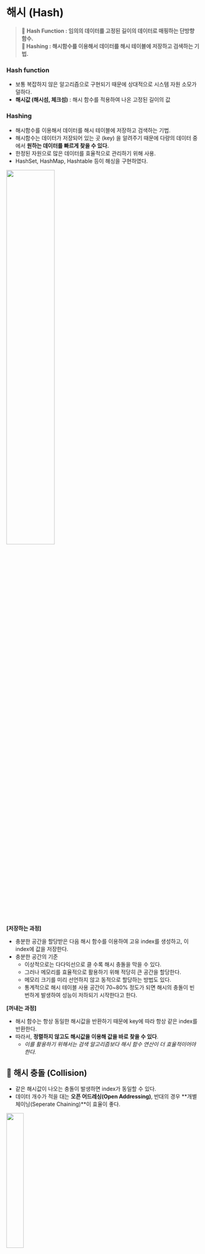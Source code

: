 # 해시 (Hash)

> 📎 **Hash Function 
: 임의의 데이터를 고정된 길이의 데이터로 매핑하는 단방향 함수.<br>
📎 Hashing 
: 해시함수를 이용해서 데이터를 해시 테이블에 저장하고 검색하는 기법.**


### Hash function

- 보통 복잡하지 않은 알고리즘으로 구현되기 때문에 상대적으로 시스템 자원 소모가 덜하다.
- **해시값 (해시섬, 체크섬)** : 해시 함수를 적용하여 나온 고정된 길이의 값

### Hashing

- 해시함수를 이용해서 데이터를 해시 테이블에 저장하고 검색하는 기법.
- 해시함수는 데이터가 저장되어 있는 곳 (key) 을 알려주기 때문에 다량의 데이터 중에서 **원하는 데이터를 빠르게 찾을 수 있다.**
- 한정된 자원으로 많은 데이터를 효율적으로 관리하기 위해 사용.
- HashSet, HashMap, Hashtable 등이 해싱을 구현하였다.


<img src="https://miro.medium.com/v2/resize:fit:1400/1*IYmk2KnjtYu5gLihyDSTdg.gif" width="50%">

**[저장하는 과정]**

- 충분한 공간을 할당받은 다음 해시 함수를 이용하여 고유 index를 생성하고, 이 index에 값을 저장한다.
- 충분한 공간의 기준
    - 이상적으로는 다다익선으로 클 수록 해시 충돌을 막을 수 있다.
    - 그러나 메모리를 효율적으로 활용하기 위해 적당히 큰 공간을 할당한다.
    - 메모리 크기를 미리 선언하지 않고 동적으로 할당하는 방법도 있다.
    - 통계적으로 해시 테이블 사용 공간이 70~80% 정도가 되면 해시의 충돌이 빈번하게 발생하여 성능이 저하되기 시작한다고 한다.

**[꺼내는 과정]**

- 해시 함수는 항상 동일한 해시값을 반환하기 때문에 key에 따라 항상 같은 index를 반환한다.
- 따라서, **정렬하지 않고도 해시값을 이용해 값을 바로 찾을 수 있다**.
    - *이를 활용하기 위해서는 검색 알고리즘보다 해시 함수 연산이 더 효율적이어야 한다.*

## 📌 해시 충돌 (Collision)

- 같은 해시값이 나오는 충돌이 발생하면 index가 동일할 수 있다.
- 데이터 개수가 적을 대는 **오픈 어드레싱(Open Addressing)**, 반대의 경우 **개별 체이닝(Seperate Chaining)**이 효율이 좋다.

<img src="https://s3-us-west-2.amazonaws.com/secure.notion-static.com/97313a66-5242-42f8-892c-0e39cd54b6b8/Untitled.png" width="30%">


### 1️⃣ Open Addressing

- 다음에 위치한 index 중 비어있는 곳에 넣음
- 전체 슬롯의 개수 이상은 저장할 수 없다.
- 모든 원소가 반드시 자신의 해시값과 일치하는 주소에 저장된다는 보장은 없다.
- **Linear Probing (선형 탐사)** : 정해진 고정 폭으로 옮겨 해시값의 중복을 피함
- **Quadratic Probing (제곱 탐사)** : 정해진 고정 폭을 제곱수로 옮겨 해시값의 중복을 피함

<img src="https://s3-us-west-2.amazonaws.com/secure.notion-static.com/c1049afb-0b93-4b30-92f9-5f5654f3ab4e/Untitled.png" width="50%">

- Double Hashing (이중 해싱) : 다음 프로빙으로 또 다른 해시 함수 사용.

### 2️⃣ Separate  Chaining (Closed Addressing)

- 해시테이블의 기본 방식
- 각각의 index를 **연결리스트**로 만들어서 같은 해시값을 가져도 원하는 데이터에 접근 가능
- JAVA의 HashMap이 사용하는 방법

<img src="https://s3-us-west-2.amazonaws.com/secure.notion-static.com/d1a879bd-afa0-40ee-9902-cfa6e1a3755d/Untitled.png" width="50%">


## ○ 해시테이블 시간 복잡도

- `O(1)` : key값은 해시함수에 의해 고유 index를 가지게 되어 바로 접근할 수 있다.
- 데이터 충돌이 발생한 경우 chaining에 연결된 리스트도 탐색하므로 O(N)까지 증가할 수 있다.
- 테이블이 꽉 차있는 경우라면 테이블을 확장해주어야 하는데, 이는 심각한 성능 저하를 불러오기 때문에 가급적 확장을 하지 않도록 설계해야 한다.
